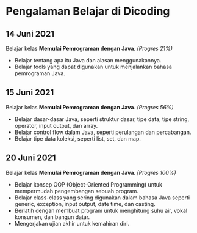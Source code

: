 # Pengalaman Belajar di Dicoding

14 Juni 2021
--
Belajar kelas **Memulai Pemrograman dengan Java**. *(Progres 21%)*
- Belajar tentang apa itu Java dan alasan menggunakannya.
- Belajar tools yang dapat digunakan untuk menjalankan bahasa pemrograman Java.

15 Juni 2021
--
Belajar kelas **Memulai Pemrograman dengan Java**. *(Progres 56%)*
- Belajar dasar-dasar Java, seperti struktur dasar, tipe data, tipe string, operator, input output, dan array.
- Belajar control flow dalam Java, seperti perulangan dan percabangan.
- Belajar tipe data koleksi, seperti list, set, dan map.

20 Juni 2021
--
Belajar kelas **Memulai Pemrograman dengan Java**. *(Progres 100%)*
- Belajar konsep OOP (Object-Oriented Programming) untuk mempermudah pengembangan sebuah program.
- Belajar class-class yang sering digunakan dalam bahasa Java seperti generic, exception, input output, date time, dan casting.
- Berlatih dengan membuat program untuk menghitung suhu air, vokal konsumen, dan bangun datar.
- Mengerjakan ujian akhir untuk kemahiran diri.
